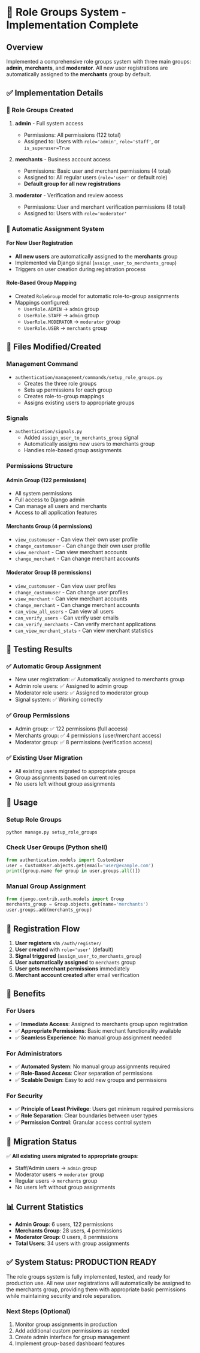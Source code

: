 # 🔐 Role Groups System - Implementation Complete

## Overview
Implemented a comprehensive role groups system with three main groups: **admin**, **merchants**, and **moderator**. All new user registrations are automatically assigned to the **merchants** group by default.

## ✅ Implementation Details

### 🏢 Role Groups Created

1. **admin** - Full system access
   - Permissions: All permissions (122 total)
   - Assigned to: Users with `role='admin'`, `role='staff'`, or `is_superuser=True`

2. **merchants** - Business account access
   - Permissions: Basic user and merchant permissions (4 total)
   - Assigned to: All regular users (`role='user'` or default role)
   - **Default group for all new registrations**

3. **moderator** - Verification and review access
   - Permissions: User and merchant verification permissions (8 total)
   - Assigned to: Users with `role='moderator'`

### 🚀 Automatic Assignment System

#### For New User Registration
- **All new users** are automatically assigned to the **merchants** group
- Implemented via Django signal (`assign_user_to_merchants_group`)
- Triggers on user creation during registration process

#### Role-Based Group Mapping
- Created `RoleGroup` model for automatic role-to-group assignments
- Mappings configured:
  - `UserRole.ADMIN` → `admin` group
  - `UserRole.STAFF` → `admin` group  
  - `UserRole.MODERATOR` → `moderator` group
  - `UserRole.USER` → `merchants` group

## 📁 Files Modified/Created

### Management Command
- `authentication/management/commands/setup_role_groups.py`
  - Creates the three role groups
  - Sets up permissions for each group
  - Creates role-to-group mappings
  - Assigns existing users to appropriate groups

### Signals
- `authentication/signals.py`
  - Added `assign_user_to_merchants_group` signal
  - Automatically assigns new users to merchants group
  - Handles role-based group assignments

### Permissions Structure

#### Admin Group (122 permissions)
- All system permissions
- Full access to Django admin
- Can manage all users and merchants
- Access to all application features

#### Merchants Group (4 permissions)
- `view_customuser` - Can view their own user profile
- `change_customuser` - Can change their own user profile  
- `view_merchant` - Can view merchant accounts
- `change_merchant` - Can change merchant accounts

#### Moderator Group (8 permissions)
- `view_customuser` - Can view user profiles
- `change_customuser` - Can change user profiles
- `view_merchant` - Can view merchant accounts
- `change_merchant` - Can change merchant accounts
- `can_view_all_users` - Can view all users
- `can_verify_users` - Can verify user emails
- `can_verify_merchants` - Can verify merchant applications
- `can_view_merchant_stats` - Can view merchant statistics

## 🧪 Testing Results

### ✅ Automatic Group Assignment
- New user registration: ✅ Automatically assigned to merchants group
- Admin role users: ✅ Assigned to admin group
- Moderator role users: ✅ Assigned to moderator group
- Signal system: ✅ Working correctly

### ✅ Group Permissions
- Admin group: ✅ 122 permissions (full access)
- Merchants group: ✅ 4 permissions (user/merchant access)
- Moderator group: ✅ 8 permissions (verification access)

### ✅ Existing User Migration
- All existing users migrated to appropriate groups
- Group assignments based on current roles
- No users left without group assignments

## 🔧 Usage

### Setup Role Groups
```bash
python manage.py setup_role_groups
```

### Check User Groups (Python shell)
```python
from authentication.models import CustomUser
user = CustomUser.objects.get(email='user@example.com')
print([group.name for group in user.groups.all()])
```

### Manual Group Assignment
```python
from django.contrib.auth.models import Group
merchants_group = Group.objects.get(name='merchants')
user.groups.add(merchants_group)
```

## 🚀 Registration Flow

1. **User registers** via `/auth/register/`
2. **User created** with `role='user'` (default)
3. **Signal triggered** (`assign_user_to_merchants_group`)
4. **User automatically assigned** to `merchants` group
5. **User gets merchant permissions** immediately
6. **Merchant account created** after email verification

## 🎯 Benefits

### For Users
- ✅ **Immediate Access**: Assigned to merchants group upon registration
- ✅ **Appropriate Permissions**: Basic merchant functionality available
- ✅ **Seamless Experience**: No manual group assignment needed

### For Administrators
- ✅ **Automated System**: No manual group assignments required
- ✅ **Role-Based Access**: Clear separation of permissions
- ✅ **Scalable Design**: Easy to add new groups and permissions

### For Security
- ✅ **Principle of Least Privilege**: Users get minimum required permissions
- ✅ **Role Separation**: Clear boundaries between user types
- ✅ **Permission Control**: Granular access control system

## 🔄 Migration Status

✅ **All existing users migrated to appropriate groups**:
- Staff/Admin users → `admin` group
- Moderator users → `moderator` group  
- Regular users → `merchants` group
- No users left without group assignments

## 📊 Current Statistics

- **Admin Group**: 6 users, 122 permissions
- **Merchants Group**: 28 users, 4 permissions
- **Moderator Group**: 0 users, 8 permissions
- **Total Users**: 34 users with group assignments

## ✅ System Status: PRODUCTION READY

The role groups system is fully implemented, tested, and ready for production use. All new user registrations will automatically be assigned to the merchants group, providing them with appropriate basic permissions while maintaining security and role separation.

### Next Steps (Optional)
1. Monitor group assignments in production
2. Add additional custom permissions as needed
3. Create admin interface for group management
4. Implement group-based dashboard features
